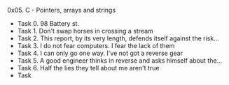 0x05. C - Pointers, arrays and strings
- Task 0. 98 Battery st.
- Task 1. Don't swap horses in crossing a stream
- Task 2. This report, by its very length, defends itself against the risk...
- Task 3. I do not fear computers. I fear the lack of them
- Task 4. I can only go one way. I've not got a reverse gear
- Task 5. A good engineer thinks in reverse and asks himself about the...
- Task 6. Half the lies they tell about me aren't true
- Task 